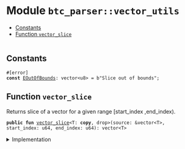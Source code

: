 
<a name="btc_parser_vector_utils"></a>

# Module `btc_parser::vector_utils`



-  [Constants](#@Constants_0)
-  [Function `vector_slice`](#btc_parser_vector_utils_vector_slice)


<pre><code></code></pre>



<a name="@Constants_0"></a>

## Constants


<a name="btc_parser_vector_utils_EOutOfBounds"></a>



<pre><code>#[error]
<b>const</b> <a href="../btc_parser/vector_utils.md#btc_parser_vector_utils_EOutOfBounds">EOutOfBounds</a>: vector&lt;u8&gt; = b"Slice out of bounds";
</code></pre>



<a name="btc_parser_vector_utils_vector_slice"></a>

## Function `vector_slice`

Returns slice of a vector for a given range [start_index ,end_index).


<pre><code><b>public</b> <b>fun</b> <a href="../btc_parser/vector_utils.md#btc_parser_vector_utils_vector_slice">vector_slice</a>&lt;T: <b>copy</b>, drop&gt;(source: &vector&lt;T&gt;, start_index: u64, end_index: u64): vector&lt;T&gt;
</code></pre>



<details>
<summary>Implementation</summary>


<pre><code><b>public</b> <b>fun</b> <a href="../btc_parser/vector_utils.md#btc_parser_vector_utils_vector_slice">vector_slice</a>&lt;T: <b>copy</b> + drop&gt;(
    source: &vector&lt;T&gt;,
    start_index: u64,
    end_index: u64,
): vector&lt;T&gt; {
    <b>assert</b>!(start_index &lt;= end_index, <a href="../btc_parser/vector_utils.md#btc_parser_vector_utils_EOutOfBounds">EOutOfBounds</a>);
    <b>assert</b>!(end_index &lt;= source.length(), <a href="../btc_parser/vector_utils.md#btc_parser_vector_utils_EOutOfBounds">EOutOfBounds</a>);
    <b>let</b> <b>mut</b> slice = vector::empty&lt;T&gt;();
    <b>let</b> <b>mut</b> i = start_index;
    <b>while</b> (i &lt; end_index) {
        slice.push_back(source[i]);
        i = i + 1;
    };
    slice
}
</code></pre>



</details>
